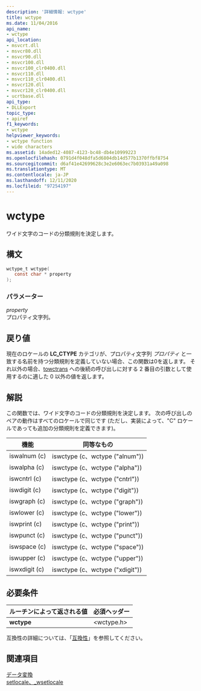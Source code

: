```yaml
---
description: '詳細情報: wctype'
title: wctype
ms.date: 11/04/2016
api_name:
- wctype
api_location:
- msvcrt.dll
- msvcr80.dll
- msvcr90.dll
- msvcr100.dll
- msvcr100_clr0400.dll
- msvcr110.dll
- msvcr110_clr0400.dll
- msvcr120.dll
- msvcr120_clr0400.dll
- ucrtbase.dll
api_type:
- DLLExport
topic_type:
- apiref
f1_keywords:
- wctype
helpviewer_keywords:
- wctype function
- wide characters
ms.assetid: 14aded12-4087-4123-bc48-db4e10999223
ms.openlocfilehash: 0791d4f048dfa5d6804db14d577b1370ffbf8754
ms.sourcegitcommit: d6af41e42699628c3e2e6063ec7b03931a49a098
ms.translationtype: MT
ms.contentlocale: ja-JP
ms.lasthandoff: 12/11/2020
ms.locfileid: "97254197"
---
```

# <a name="wctype"></a>wctype

ワイド文字のコードの分類規則を決定します。

## <a name="syntax"></a>構文

```C
wctype_t wctype(
   const char * property
);
```

### <a name="parameters"></a>パラメーター

*property*<br/>
プロパティ文字列。

## <a name="return-value"></a>戻り値

現在のロケールの **LC_CTYPE** カテゴリが、プロパティ文字列 *プロパティ* と一致する名前を持つ分類規則を定義していない場合、この関数は0を返します。 それ以外の場合、[towctrans](towctrans.md) への後続の呼び出しに対する 2 番目の引数として使用するのに適した 0 以外の値を返します。

## <a name="remarks"></a>解説

この関数では、ワイド文字のコードの分類規則を決定します。 次の呼び出しのペアの動作はすべてのロケールで同じです (ただし、実装によって、"C" ロケールであっても追加の分類規則を定義できます)。

|機能|同等なもの|
|--------------|-------------|
|iswalnum (c)|iswctype (c、wctype ("alnum"))|
|iswalpha (c)|iswctype (c、wctype ("alpha"))|
|iswcntrl (c)|iswctype (c、wctype ("cntrl"))|
|iswdigit (c)|iswctype (c、wctype ("digit"))|
|iswgraph (c)|iswctype (c、wctype ("graph"))|
|iswlower (c)|iswctype (c、wctype ("lower"))|
|iswprint (c)|iswctype (c、wctype ("print"))|
|iswpunct (c)|iswctype (c、wctype ("punct"))|
|iswspace (c)|iswctype (c、wctype ("space"))|
|iswupper (c)|iswctype (c、wctype ("upper"))|
|iswxdigit (c)|iswctype (c、wctype ("xdigit"))|

## <a name="requirements"></a>必要条件

|ルーチンによって返される値|必須ヘッダー|
|-------------|---------------------|
|**wctype**|\<wctype.h>|

互換性の詳細については、「[互換性](../../c-runtime-library/compatibility.md)」を参照してください。

## <a name="see-also"></a>関連項目

[データ変換](../../c-runtime-library/data-conversion.md)<br/>
[setlocale、_wsetlocale](setlocale-wsetlocale.md)<br/>
